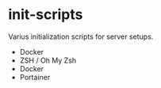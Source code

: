 # init-scripts

Varius initialization scripts for server setups.

- Docker
- ZSH / Oh My Zsh
- Docker
- Portainer

